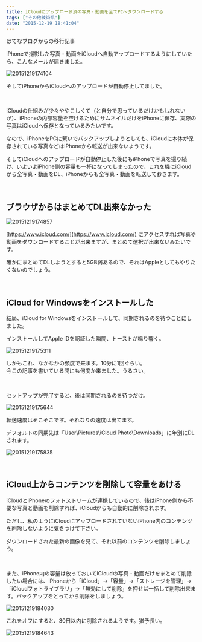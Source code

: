 ```yaml
---
title: iCloudにアップロード済の写真・動画を全てPCへダウンロードする
tags: ["その他技術系"]
date: "2015-12-19 18:41:04"
---
```


<div class="alert info">
はてなブログからの移行記事
</div>

iPhoneで撮影した写真・動画をiCloudへ自動アップロードするようにしていたら、こんなメールが届きました。

![20151219174104](20151219174104.png)

そしてiPhoneからiCloudへのアップロードが自動停止してました。

<br>

iCloudの仕組みが少々ややこしくて（と自分で思っているだけかもしれないが）、iPhoneの内部容量を空けるためにサムネイルだけをiPhoneに保存、実際の写真はiCloudへ保存となっているみたいです。

なので、iPhoneをPCに繋いでバックアップしようとしても、iCloudに本体が保存されている写真などはiPhoneから転送が出来ないようです。

そしてiCloudへのアップロードが自動停止した後にもiPhoneで写真を撮り続け、いよいよiPhone側の容量も一杯になってしまったので、これを機にiCloudから全写真・動画をDL、iPhoneからも全写真・動画を転送しておきます。

<br>

<!-- more -->

## ブラウザからはまとめてDL出来なかった

![20151219174857](20151219174857.png)

[https://www.icloud.com/](https://www.icloud.com/) にアクセスすれば写真や動画をダウンロードすることが出来ますが、まとめて選択が出来ないみたいです。

確かにまとめてDLしようとすると5GB弱あるので、それはAppleとしてもやりたくないのでしょう。

<br>

## iCloud for Windowsをインストールした

結局、iCloud for Windowsをインストールして、同期されるのを待つことにしました。

インストールしてApple IDを認証した瞬間、トーストが鳴り響く。

![20151219175311](20151219175311.png)

しかもこれ、なかなかの頻度で来ます。10分に1回ぐらい。  
今この記事を書いている間にも何度か来ました。うるさい。

<br>

セットアップが完了すると、後は同期されるのを待つだけ。

![20151219175644](20151219175644.png)

転送速度はそこそこです。それなりの速度は出てます。

デフォルトの同期先は「User\Pictures\iCloud Photo\Downloads」に年別にDLされます。

![20151219175835](20151219175835.png)

<br>

## iCloud上からコンテンツを削除して容量をあける

iCloudとiPhoneのフォトストリームが連携しているので、後はiPhone側から不要な写真と動画を削除すれば、iCloudからも自動的に削除されます。

ただし、私のようにiCloudにアップロードされていないiPhone内のコンテンツを削除しないように気をつけて下さい。

ダウンロードされた最新の画像を見て、それ以前のコンテンツを削除しましょう。

<br>

また、iPhone内の容量は放っておいてiCloudの写真・動画だけをまとめて削除したい場合には、iPhoneから「iCloud」→「容量」→「ストレージを管理」→「iCloudフォトライブラリ」→「無効にして削除」を押せば一括して削除出来ます。バックアップをとってから削除をしましょう。

![20151219184030](20151219184030.png)

これをオフにすると、30日以内に削除されるようです。猶予長い。

![20151219184643](20151219184643.png)

<br>
